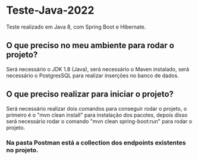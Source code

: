 # Teste-Java-2022
Teste realizado em Java 8, com Spring Boot e Hibernate.

## O que preciso no meu ambiente para rodar o projeto?
Será necessário o JDK 1.8 (Java), será necessário o Maven instalado, será necessário o PostgresSQL para realizar inserções no banco de dados.

## O que preciso realizar para iniciar o projeto?
Será necessário realizar dois comandos para conseguir rodar o projeto, o primeiro é o "mvn clean install" para instalação dos pacotes, depois disso será necessário rodar o comando "mvn clean spring-boot:run" para rodar o projeto.

### Na pasta Postman está a collection dos endpoints existentes no projeto.
